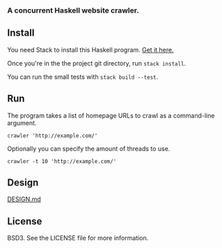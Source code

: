 
### A concurrent Haskell website crawler.

## Install

You need Stack to install this Haskell program.
[Get it here.](https://docs.haskellstack.org/en/stable/README/#how-to-install)

Once you're in the the project git directory, run `stack install`.

You can run the small tests with `stack build --test`.

## Run

The program takes a list of homepage URLs to crawl as a command-line argument.

`crawler 'http://example.com/'`

Optionally you can specify the amount of threads to use.

`crawler -t 10 'http://example.com/'`

## Design

[DESIGN.md](DESIGN.md)

## License

BSD3. See the LICENSE file for more information.

